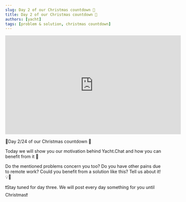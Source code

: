 ```yaml
---
slug: Day 2 of our Christmas countdown 🎄
title: Day 2 of our Christmas countdown 🎄
authors: [yacht]
tags: [problem & solution, christmas countdown]
---
```


<iframe width="560" height="315" src="https://www.youtube.com/embed/XbsEGhxtfh8" title="YouTube video player" frameborder="0" allow="accelerometer; autoplay; clipboard-write; encrypted-media; gyroscope; picture-in-picture" allowfullscreen></iframe>

🎅Day 2/24 of our Christmas countdown 🎄

Today we will show you our motivation behind Yacht.Chat and how you can benefit from it 🎉

Do the mentioned problems concern you too? Do you have other pains due to remote work? Could you benefit from a solution like this?
Tell us about it! 💡😬

❗️Stay tuned for day three. We will post every day something for you until Christmas❗️ 